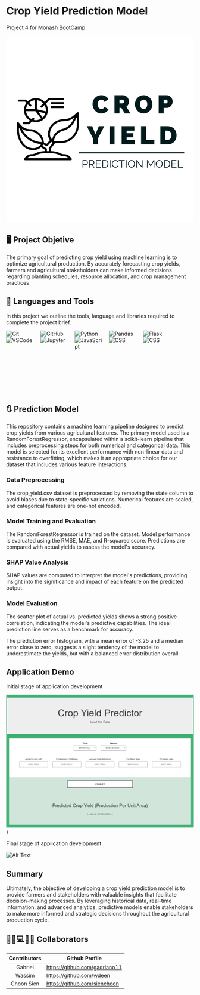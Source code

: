 # Crop Yield Prediction Model
Project 4 for Monash BootCamp

<div style="text-align:center">
    <img src="Images/cropyield.png" alt="Crop Yield Image">
</div>

## 🖥 Project Objetive

The primary goal of predicting crop yield using machine learning is to optimize agricultural production. By accurately forecasting crop yields, farmers and agricultural stakeholders can make informed decisions regarding planting schedules, resource allocation, and crop management practices


## 🧰 Languages and Tools

In this project we outline the tools, language and libraries required to complete the project brief.
<br>

<img align="left" alt="Git" width="80px" style="padding-right:12px;" src="https://cdn.jsdelivr.net/gh/devicons/devicon/icons/git/git-original.svg" />
<img align="left" alt="GitHub" width="80px" style="padding-right:12px;" src="https://cdn.jsdelivr.net/gh/devicons/devicon/icons/github/github-original.svg" />
<img align="left" alt="Python" width="80x" style="padding-right:12px;" src="https://cdn.jsdelivr.net/gh/devicons/devicon/icons/python/python-plain.svg" />
<img align="left" alt="Pandas" width="80px" style="padding-right:12px;" src="https://cdn.jsdelivr.net/gh/devicons/devicon/icons/pandas/pandas-original-wordmark.svg" />
<img align="left" alt="Flask" width="80px" style="padding-right:12px;" img src="https://cdn.jsdelivr.net/gh/devicons/devicon/icons/flask/flask-original-wordmark.svg" />
<img align="left" alt="VSCode" width="80px" style="padding-right:12px;" src="https://cdn.jsdelivr.net/gh/devicons/devicon/icons/vscode/vscode-original.svg" />
<img align="left" alt="Jupyter" width="80px" style="padding-right:12px;" src="https://cdn.jsdelivr.net/gh/devicons/devicon/icons/jupyter/jupyter-original-wordmark.svg" />
<img align="left" alt="JavaScript" width="80px" style="padding-right:12px;" src="https://cdn.jsdelivr.net/gh/devicons/devicon/icons/javascript/javascript-original.svg" />
<img align="left" alt="CSS" width="80px" style="padding-right:12px;" src="https://cdn.jsdelivr.net/gh/devicons/devicon/icons/css3/css3-plain-wordmark.svg" /> <br>
<img align="left" alt="CSS" width="80px" style="padding-right:12px;" src="https://cdn.jsdelivr.net/gh/devicons/devicon@latest/icons/html5/html5-original.svg" " /> 
</br>

<br><br><br><br><br><br></br>


## 🔃 Prediction Model

This repository contains a machine learning pipeline designed to predict crop yields from various agricultural features. The primary model used is a RandomForestRegressor, encapsulated within a scikit-learn pipeline that includes preprocessing steps for both numerical and categorical data. This model is selected for its excellent performance with non-linear data and resistance to overfitting, which makes it an appropriate choice for our dataset that includes various feature interactions.

### Data Preprocessing

The crop_yield.csv dataset is preprocessed by removing the state column to avoid biases due to state-specific variations. Numerical features are scaled, and categorical features are one-hot encoded.

### Model Training and Evaluation

The RandomForestRegressor is trained on the dataset. Model performance is evaluated using the RMSE, MAE, and R-squared score. Predictions are compared with actual yields to assess the model's accuracy.

### SHAP Value Analysis

SHAP values are computed to interpret the model's predictions, providing insight into the significance and impact of each feature on the predicted output.

### Model Evaluation

The scatter plot of actual vs. predicted yields shows a strong positive correlation, indicating the model's predictive capabilities. The ideal prediction line serves as a benchmark for accuracy.

The prediction error histogram, with a mean error of -3.25 and a median error close to zero, suggests a slight tendency of the model to underestimate the yields, but with a balanced error distribution overall.



## Application Demo

Initial stage of application development

![Alt Text](<Flask Development/Predictor_Demo.gif>))

Final stage of application development

![Alt Text]()

## Summary 

Ultimately, the objective of developing a crop yield prediction model is to provide farmers and stakeholders with valuable insights that facilitate decision-making processes. By leveraging historical data, real-time information, and advanced analytics, predictive models enable stakeholders to make more informed and strategic decisions throughout the agricultural production cycle.

## 👨‍💼💻👩‍💼 Collaborators

| <center>Contributors</center>    | <center>Github Profile</center>    |
| ----------------| -------------------------------------- |
| <center>Gabriel </center>      | https://github.com/gadriano11       |    
| <center>Wassim</center> |   https://github.com/wdeen             |  
| <center>Choon Sien</center>| https://github.com/sienchoon              |